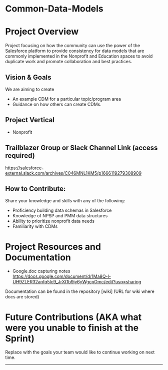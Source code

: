 # Common-Data-Models

# Project Overview
Project focusing on how the community can use the power of the Salesforce platform to provide consistency for data models that are commonly implemented in the Nonprofit and Education spaces to avoid duplicate work and promote collaboration and best practices.

## Vision & Goals
We are aiming to create 
* An example CDM for a particular topic/program area 
* Guidance on how others can create CDMs.


## Project Vertical
* Nonprofit

## Trailblazer Group or Slack Channel Link (access required)
https://salesforce-external.slack.com/archives/C046MNL1KM5/p1666119279308909

## How to Contribute:
Share your knowledge and skills with any of the following: 
* Proficiency building data schemas in Salesforce
* Knowledge of NPSP and PMM data structures
* Ability to prioritize nonprofit data needs
* Familiarity with CDMs
 

# Project Resources and Documentation
* Google.doc capturing notes 
https://docs.google.com/document/d/1Ma8Q-l-UH9ZLER32anfq5lc9_JrXt1b9iy6yWgcpOmc/edit?usp=sharing

Documentation can be found in the repository [wiki] (URL for wiki where docs are stored)





# Future Contributions (AKA what were you unable to finish at the Sprint)
Replace with the goals your team would like to continue working on next time.

***


